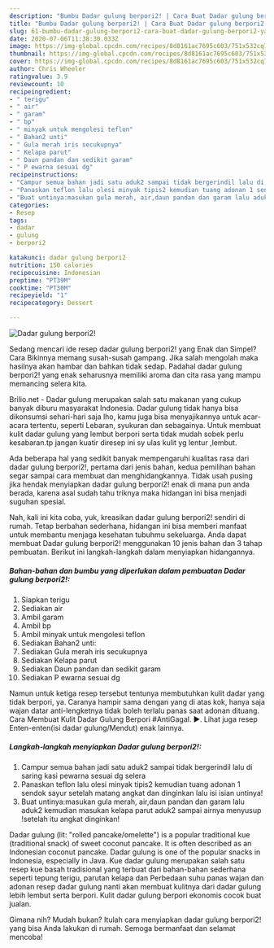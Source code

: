 ```yaml
---
description: "Bumbu Dadar gulung berpori2! | Cara Buat Dadar gulung berpori2! Yang Sempurna"
title: "Bumbu Dadar gulung berpori2! | Cara Buat Dadar gulung berpori2! Yang Sempurna"
slug: 61-bumbu-dadar-gulung-berpori2-cara-buat-dadar-gulung-berpori2-yang-sempurna
date: 2020-07-06T11:38:30.033Z
image: https://img-global.cpcdn.com/recipes/8d8161ac7695c603/751x532cq70/dadar-gulung-berpori2-foto-resep-utama.jpg
thumbnail: https://img-global.cpcdn.com/recipes/8d8161ac7695c603/751x532cq70/dadar-gulung-berpori2-foto-resep-utama.jpg
cover: https://img-global.cpcdn.com/recipes/8d8161ac7695c603/751x532cq70/dadar-gulung-berpori2-foto-resep-utama.jpg
author: Chris Wheeler
ratingvalue: 3.9
reviewcount: 10
recipeingredient:
- " terigu"
- " air"
- " garam"
- " bp"
- " minyak untuk mengolesi teflon"
- " Bahan2 unti"
- " Gula merah iris secukupnya"
- " Kelapa parut"
- " Daun pandan dan sedikit garam"
- " P ewarna sesuai dg"
recipeinstructions:
- "Campur semua bahan jadi satu aduk2 sampai tidak bergerindil lalu di saring kasi pewarna sesuai dg selera"
- "Panaskan teflon lalu olesi minyak tipis2 kemudian tuang adonan 1 sendok sayur setelah matang angkat dan dinginkan lalu isi isian untinya!"
- "Buat untinya:masukan gula merah, air,daun pandan dan garam lalu aduk2 kemudian masukan kelapa parut aduk2 sampai airnya menyusup !setelah itu angkat dinginkan!"
categories:
- Resep
tags:
- dadar
- gulung
- berpori2

katakunci: dadar gulung berpori2 
nutrition: 150 calories
recipecuisine: Indonesian
preptime: "PT39M"
cooktime: "PT30M"
recipeyield: "1"
recipecategory: Dessert

---
```



![Dadar gulung berpori2!](https://img-global.cpcdn.com/recipes/8d8161ac7695c603/751x532cq70/dadar-gulung-berpori2-foto-resep-utama.jpg)

Sedang mencari ide resep dadar gulung berpori2! yang Enak dan Simpel? Cara Bikinnya memang susah-susah gampang. Jika salah mengolah maka hasilnya akan hambar dan bahkan tidak sedap. Padahal dadar gulung berpori2! yang enak seharusnya memiliki aroma dan cita rasa yang mampu memancing selera kita.

Brilio.net - Dadar gulung merupakan salah satu makanan yang cukup banyak diburu masyarakat Indonesia. Dadar gulung tidak hanya bisa dikonsumsi sehari-hari saja lho, kamu juga bisa menyajikannya untuk acar-acara tertentu, seperti Lebaran, syukuran dan sebagainya. Untuk membuat kulit dadar gulung yang lembut berpori serta tidak mudah sobek perlu kesabaran.tp jangan kuatir diresep ini sy ulas kulit yg lentur ,lembut.

Ada beberapa hal yang sedikit banyak mempengaruhi kualitas rasa dari dadar gulung berpori2!, pertama dari jenis bahan, kedua pemilihan bahan segar sampai cara membuat dan menghidangkannya. Tidak usah pusing jika hendak menyiapkan dadar gulung berpori2! enak di mana pun anda berada, karena asal sudah tahu triknya maka hidangan ini bisa menjadi suguhan spesial.


Nah, kali ini kita coba, yuk, kreasikan dadar gulung berpori2! sendiri di rumah. Tetap berbahan sederhana, hidangan ini bisa memberi manfaat untuk membantu menjaga kesehatan tubuhmu sekeluarga. Anda dapat membuat Dadar gulung berpori2! menggunakan 10 jenis bahan dan 3 tahap pembuatan. Berikut ini langkah-langkah dalam menyiapkan hidangannya.

<!--inarticleads1-->

##### Bahan-bahan dan bumbu yang diperlukan dalam pembuatan Dadar gulung berpori2!:

1. Siapkan  terigu
1. Sediakan  air
1. Ambil  garam
1. Ambil  bp
1. Ambil  minyak untuk mengolesi teflon
1. Sediakan  Bahan2 unti:
1. Sediakan  Gula merah iris secukupnya
1. Sediakan  Kelapa parut
1. Sediakan  Daun pandan dan sedikit garam
1. Sediakan  P ewarna sesuai dg


Namun untuk ketiga resep tersebut tentunya membutuhkan kulit dadar yang tidak berpori, ya. Caranya hampir sama dengan yang di atas kok, hanya saja wajan datar anti-lengketnya tidak boleh terlalu panas saat adonan dituang. Cara Membuat Kulit Dadar Gulung Berpori #AntiGagal. ►. Lihat juga resep Enten-enten(isi dadar gulung/Mendut) enak lainnya. 

<!--inarticleads2-->

##### Langkah-langkah menyiapkan Dadar gulung berpori2!:

1. Campur semua bahan jadi satu aduk2 sampai tidak bergerindil lalu di saring kasi pewarna sesuai dg selera
1. Panaskan teflon lalu olesi minyak tipis2 kemudian tuang adonan 1 sendok sayur setelah matang angkat dan dinginkan lalu isi isian untinya!
1. Buat untinya:masukan gula merah, air,daun pandan dan garam lalu aduk2 kemudian masukan kelapa parut aduk2 sampai airnya menyusup !setelah itu angkat dinginkan!


Dadar gulung (lit: &#34;rolled pancake/omelette&#34;) is a popular traditional kue (traditional snack) of sweet coconut pancake. It is often described as an Indonesian coconut pancake. Dadar gulung is one of the popular snacks in Indonesia, especially in Java. Kue dadar gulung merupakan salah satu resep kue basah tradisional yang terbuat dari bahan-bahan sederhana seperti tepung terigu, parutan kelapa dan Perbedaan suhu panas wajan dan adonan resep dadar gulung nanti akan membuat kulitnya dari dadar gulung lebih lembut serta berpori. Kulit dadar gulung berpori ekonomis cocok buat jualan. 

Gimana nih? Mudah bukan? Itulah cara menyiapkan dadar gulung berpori2! yang bisa Anda lakukan di rumah. Semoga bermanfaat dan selamat mencoba!
